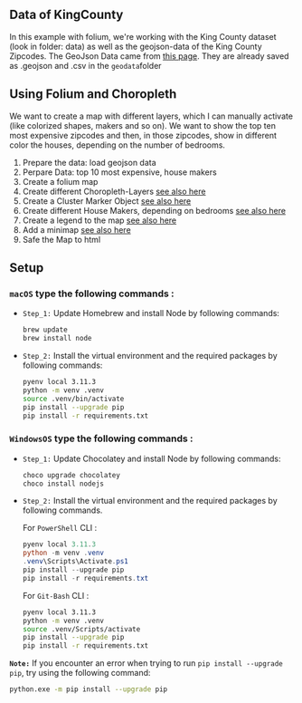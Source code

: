 
## Data of KingCounty
In this example with folium, we're working with the King County dataset (look in folder: data) as well as the geojson-data of the King County Zipcodes.
The GeoJson Data came from [this page](https://gis-kingcounty.opendata.arcgis.com/datasets/zipcodes-for-king-county-and-surrounding-area-shorelines-zipcode-shore-area/about).
They are already saved as .geojson and .csv in the ```geodata```folder

## Using Folium and Choropleth
We want to create a map with different layers, which I can manually activate (like colorized shapes, makers and so on). We want to show the top ten most expensive zipcodes and then, in those zipcodes, show in different color the houses, depending on the number of bedrooms.


1. Prepare the data: load geojson data
2. Perpare Data: top 10 most expensive, house makers
3. Create a folium map
4. Create different Choropleth-Layers [see also here](https://python-visualization.github.io/folium/latest/user_guide/geojson/choropleth.html)
5. Create a Cluster Marker Object [see also here]()
6. Create different House Makers, depending on bedrooms [see also here](https://python-visualization.github.io/folium/latest/user_guide/vector_layers/circle_and_circle_marker.html)
7. Create a legend to the map [see also here](https://www.geeksforgeeks.org/create-a-legend-on-a-folium-map-a-comprehensive-guide/)
8. Add a minimap [see also here](https://python-visualization.github.io/folium/latest/user_guide/plugins/mini_map.html)
9. Safe the Map to html



## Setup

### **`macOS`** type the following commands : 


- `Step_1:` Update Homebrew and install Node by following commands:
    ```sh
    brew update
    brew install node
    ```

- `Step_2:` Install the virtual environment and the required packages by following commands:

    ```BASH
    pyenv local 3.11.3
    python -m venv .venv
    source .venv/bin/activate
    pip install --upgrade pip
    pip install -r requirements.txt
    ```
### **`WindowsOS`** type the following commands :


- `Step_1:` Update Chocolatey and install Node by following commands:
    ```sh
    choco upgrade chocolatey
    choco install nodejs
    ```

- `Step_2:` Install the virtual environment and the required packages by following commands.

   For `PowerShell` CLI :

    ```PowerShell
    pyenv local 3.11.3
    python -m venv .venv
    .venv\Scripts\Activate.ps1
    pip install --upgrade pip
    pip install -r requirements.txt
    ```

    For `Git-Bash` CLI :
  
    ```BASH
    pyenv local 3.11.3
    python -m venv .venv
    source .venv/Scripts/activate
    pip install --upgrade pip
    pip install -r requirements.txt
    ```
 

 **`Note:`**
    If you encounter an error when trying to run `pip install --upgrade pip`, try using the following command:

   ```Bash
   python.exe -m pip install --upgrade pip
   ```


